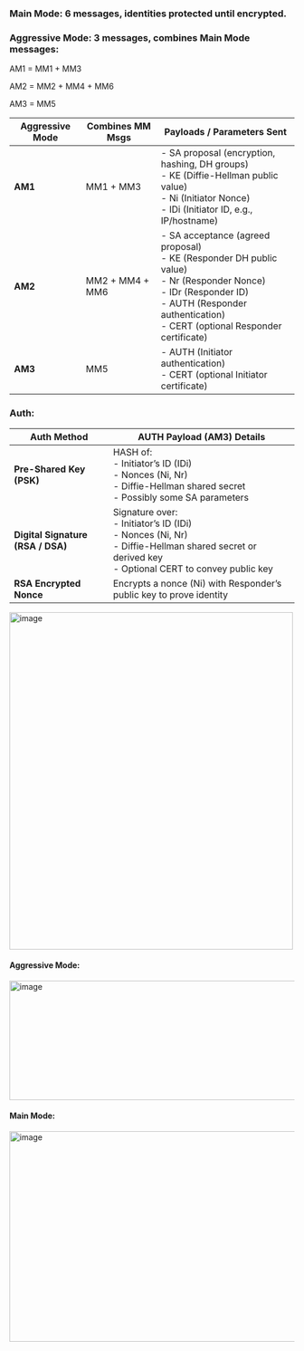 
### Main Mode: 6 messages, identities protected until encrypted.

### Aggressive Mode: 3 messages, combines Main Mode messages:

AM1 = MM1 + MM3

AM2 = MM2 + MM4 + MM6

AM3 = MM5

| Aggressive Mode | Combines MM Msgs | Payloads / Parameters Sent                                                                                                                                                                                             |
| --------------- | ---------------- | ---------------------------------------------------------------------------------------------------------------------------------------------------------------------------------------------------------------------- |
| **AM1**         | MM1 + MM3        | - SA proposal (encryption, hashing, DH groups)  <br> - KE (Diffie-Hellman public value)  <br> - Ni (Initiator Nonce)  <br> - IDi (Initiator ID, e.g., IP/hostname)                                                     |
| **AM2**         | MM2 + MM4 + MM6  | - SA acceptance (agreed proposal)  <br> - KE (Responder DH public value)  <br> - Nr (Responder Nonce)  <br> - IDr (Responder ID)  <br> - AUTH (Responder authentication)  <br> - CERT (optional Responder certificate) |
| **AM3**         | MM5              | - AUTH (Initiator authentication)  <br> - CERT (optional Initiator certificate)                                                                                                                                        |

### Auth:

| Auth Method                       | AUTH Payload (AM3) Details                                                                                                                                      |
| --------------------------------- | --------------------------------------------------------------------------------------------------------------------------------------------------------------- |
| **Pre-Shared Key (PSK)**          | HASH of: <br> - Initiator’s ID (IDi) <br> - Nonces (Ni, Nr) <br> - Diffie-Hellman shared secret <br> - Possibly some SA parameters                              |
| **Digital Signature (RSA / DSA)** | Signature over: <br> - Initiator’s ID (IDi) <br> - Nonces (Ni, Nr) <br> - Diffie-Hellman shared secret or derived key <br> - Optional CERT to convey public key |
| **RSA Encrypted Nonce**           | Encrypts a nonce (Ni) with Responder’s public key to prove identity                                                                                             |


<img width="501" height="596" alt="image" src="https://github.com/user-attachments/assets/a1ca1c0d-aacd-4a92-bdd5-73aad3f43d89" />

#### Aggressive Mode:

<img width="686" height="211" alt="image" src="https://github.com/user-attachments/assets/45ad8cb9-bee3-4190-8735-13ff6c6c3cc0" />

#### Main Mode:

<img width="686" height="372" alt="image" src="https://github.com/user-attachments/assets/a4e95fd0-887d-4700-be02-99de6e178e7b" />

